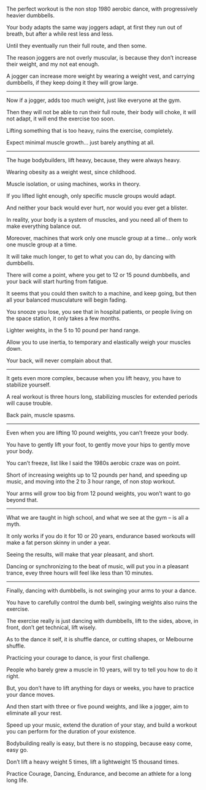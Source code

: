 The perfect workout is the non stop 1980 aerobic dance,
with progressively heavier dumbbells.

Your body adapts the same way joggers adapt,
at first they run out of breath, but after a while rest less and less.

Until they eventually run their full route,
and then some.

The reason joggers are not overly muscular,
is because they don’t increase their weight, and my not eat enough.

A jogger can increase more weight by wearing a weight vest,
and carrying dumbbells, if they keep doing it they will grow large.

---

Now if a jogger, adds too much weight,
just like everyone at the gym.

Then they will not be able to run their full route,
their body will choke, it will not adapt, it will end the exercise too soon.

Lifting something that is too heavy,
ruins the exercise, completely.

Expect minimal muscle growth...
just barely anything at all.

---

The huge bodybuilders, lift heavy, because,
they were always heavy.

Wearing obesity as a weight west,
since childhood.

Muscle isolation, or using machines,
works in theory.

If you lifted light enough,
only specific muscle groups would adapt.

And neither your back would ever hurt,
nor would you ever get a blister.

In reality, your body is a system of muscles,
and you need all of them to make everything balance out.

Moreover, machines that work only one muscle group at a time...
only work one muscle group at a time.

It will take much longer, to get to what you can do,
by dancing with dumbbells.

There will come a point, where you get to 12 or 15 pound dumbbells,
and your back will start hurting from fatigue.

It seems that you could then switch to a machine,
and keep going, but then all your balanced musculature will begin fading.

You snooze you lose, you see that in hospital patients,
or people living on the space station, it only takes a few months.

Lighter weights,
in the 5 to 10 pound per hand range.

Allow you to use inertia,
to temporary and elastically weigh your muscles down.

Your back,
will never complain about that.

---

It gets even more complex,
because when you lift heavy, you have to stabilize yourself.

A real workout is three hours long,
stabilizing muscles for extended periods will cause trouble.

Back pain,
muscle spasms.

---

Even when you are lifting 10 pound weights,
you can’t freeze your body.

You have to gently lift your foot,
to gently move your hips to gently move your body.

You can’t freeze,
list like I said the 1980s aerobic craze was on point.

Short of increasing weights up to 12 pounds per hand, and speeding up music,
and moving into the 2 to 3 hour range, of non stop workout.

Your arms will grow too big from 12 pound weights,
you won’t want to go beyond that.

---

What we are taught in high school,
and what we see at the gym – is all a myth.

It only works if you do it for 10 or 20 years,
endurance based workouts will make a fat person skinny in under a year.

Seeing the results,
will make that year pleasant, and short.

Dancing or synchronizing to the beat of music,
will put you in a pleasant trance, evey three hours will feel like less than 10 minutes.

---

Finally, dancing with dumbbells,
is not swinging your arms to your a dance.

You have to carefully control the dumb bell,
swinging weights also ruins the exercise.

The exercise really is just dancing with dumbbells,
lift to the sides, above, in front, don’t get technical, lift wisely.

As to the dance it self,
it is shuffle dance, or cutting shapes, or Melbourne shuffle.

Practicing your courage to dance,
is your first challenge.

People who barely grew a muscle in 10 years,
will try to tell you how to do it right.

But, you don’t have to lift anything for days or weeks,
you have to practice your dance moves.

And then start with three or five pound weights,
and like a jogger, aim to eliminate all your rest.

Speed up your music, extend the duration of your stay,
and build a workout you can perform for the duration of your existence.

Bodybuilding really is easy,
but there is no stopping, because easy come, easy go.

Don’t lift a heavy weight 5 times,
lift a lightweight 15 thousand times.

Practice Courage, Dancing, Endurance,
and become an athlete for a long long life.

